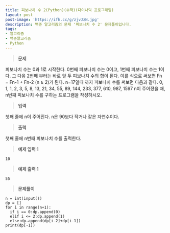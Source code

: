 ```yaml
---
title: 피보나치 수 2(Python)(수학)(다이나믹 프로그래밍)
layout: post
post-image: 'https://ifh.cc/g/zjvJzN.jpg'
description: 백준 알고리즘의 문제 '피보나치 수 2' 문제풀이입니다.
tags:
- 알고리즘
- 백준알고리즘
- Python
---
```



>**문제**

피보나치 수는 0과 1로 시작한다. 0번째 피보나치 수는 0이고, 1번째 피보나치 수는 1이다. 그 다음 2번째 부터는 바로 앞 두 피보나치 수의 합이 된다.
이를 식으로 써보면 Fn = Fn-1 + Fn-2 (n ≥ 2)가 된다.
n=17일때 까지 피보나치 수를 써보면 다음과 같다.
0, 1, 1, 2, 3, 5, 8, 13, 21, 34, 55, 89, 144, 233, 377, 610, 987, 1597
n이 주어졌을 때, n번째 피보나치 수를 구하는 프로그램을 작성하시오.

>**입력**

첫째 줄에 n이 주어진다. n은 90보다 작거나 같은 자연수이다.

>**출력**

첫째 줄에 n번째 피보나치 수를 출력한다.

>**예제 입력 1**

	10

>**예제 출력 1**

	55

>**문제풀이**

	n = int(input())
	dp = []
	for i in range(n+1):
	  if i == 0:dp.append(0)
	  elif i <= 2:dp.append(1)
	  else:dp.append(dp[i-2]+dp[i-1])
	print(dp[-1])
